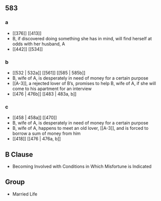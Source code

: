 ## 583
### a
- [[376]] [[413]] 
- B, if discovered doing something she has in mind, will find herself at odds with her husband, A
- [[442]] [[534]] 

### b
- [[532 | 532a]] [[561]] [[585 | 585b]] 
- B, wife of A, is desperately in need of money for a certain purpose
- [[A-3]], a rejected lover of B’s, promises to help B, wife of A, if she will come to his apartment for an interview
- [[476 | 476b]] [[483 | 483a, b]] 

### c
- [[458 | 458a]] [[470]] 
- B, wife of A, is desperately in need of money for a certain purpose
- B, wife of A, happens to meet an old lover, [[A-3]], and is forced to borrow a sum of money from him
- [[418]] [[476 | 476a, b]] 

## B Clause
- Becoming Involved with Conditions in Which Misfortune is Indicated

## Group
- Married Life

